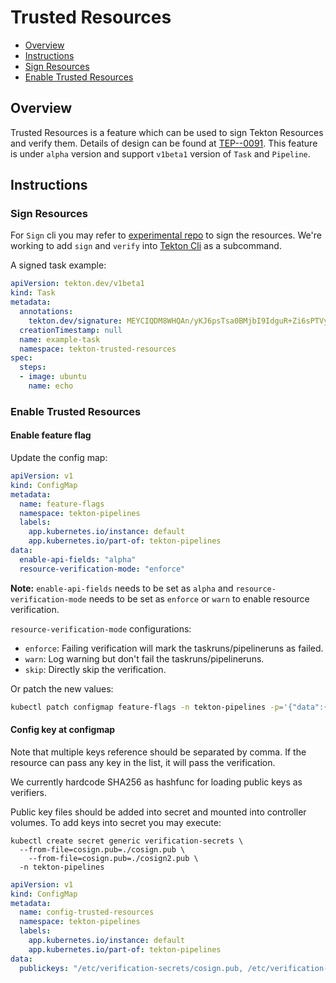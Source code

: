 # Trusted Resources

- [Overview](#overview)
- [Instructions](#Instructions)
 - [Sign Resources](#sign-resources)
 - [Enable Trusted Resources](#enable-trusted-resources)

## Overview

Trusted Resources is a feature which can be used to sign Tekton Resources and verify them. Details of design can be found at [TEP--0091](https://github.com/tektoncd/community/blob/main/teps/0091-trusted-resources.md). This feature is under `alpha` version and support `v1beta1` version of `Task` and `Pipeline`.


## Instructions

### Sign Resources
For `Sign` cli you may refer to [experimental repo](https://github.com/tektoncd/experimental/tree/main/pipeline/trusted-resources) to sign the resources. We're working to add `sign` and `verify` into [Tekton Cli](https://github.com/tektoncd/cli) as a subcommand.

A signed task example:
```yaml
apiVersion: tekton.dev/v1beta1
kind: Task
metadata:
  annotations:
    tekton.dev/signature: MEYCIQDM8WHQAn/yKJ6psTsa0BMjbI9IdguR+Zi6sPTVynxv6wIhAMy8JSETHP7A2Ncw7MyA7qp9eLsu/1cCKOjRL1mFXIKV
  creationTimestamp: null
  name: example-task
  namespace: tekton-trusted-resources
spec:
  steps:
  - image: ubuntu
    name: echo
```

### Enable Trusted Resources

#### Enable feature flag

Update the config map:
```yaml
apiVersion: v1
kind: ConfigMap
metadata:
  name: feature-flags
  namespace: tekton-pipelines
  labels:
    app.kubernetes.io/instance: default
    app.kubernetes.io/part-of: tekton-pipelines
data:
  enable-api-fields: "alpha"
  resource-verification-mode: "enforce"
```

**Note:** `enable-api-fields` needs to be set as `alpha` and `resource-verification-mode` needs to be set as `enforce` or `warn` to enable resource verification.

`resource-verification-mode` configurations:
 * `enforce`: Failing verification will mark the taskruns/pipelineruns as failed.
 * `warn`: Log warning but don't fail the taskruns/pipelineruns.
 * `skip`: Directly skip the verification.

Or patch the new values:
```bash
kubectl patch configmap feature-flags -n tekton-pipelines -p='{"data":{"enable-api-fields": "alpha", "resource-verification-mode":"enforce"}}
```

#### Config key at configmap
Note that multiple keys reference should be separated by comma. If the resource can pass any key in the list, it will pass the verification.

We currently hardcode SHA256 as hashfunc for loading public keys as verifiers.

Public key files should be added into secret and mounted into controller volumes. To add keys into secret you may execute:

```shell
kubectl create secret generic verification-secrets \
  --from-file=cosign.pub=./cosign.pub \
    --from-file=cosign.pub=./cosign2.pub \
  -n tekton-pipelines
```

```yaml
apiVersion: v1
kind: ConfigMap
metadata:
  name: config-trusted-resources
  namespace: tekton-pipelines
  labels:
    app.kubernetes.io/instance: default
    app.kubernetes.io/part-of: tekton-pipelines
data:
  publickeys: "/etc/verification-secrets/cosign.pub, /etc/verification-secrets/cosign2.pub"
```
